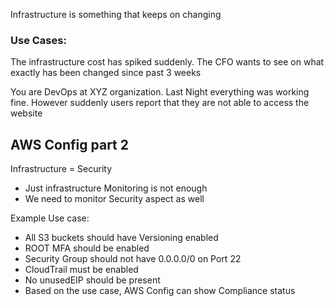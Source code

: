 Infrastructure is something that keeps on changing
 
### Use Cases:
The infrastructure cost has spiked suddenly. The CFO wants to see on what exactly has been changed since past 3 weeks

You are DevOps at XYZ organization. Last Night everything was working fine. However suddenly users report that they are not able to access the website

## AWS Config part 2
Infrastructure = Security
* Just infrastructure Monitoring is not enough
* We need to monitor Security aspect as well

Example Use case:
* All S3 buckets should have Versioning enabled
* ROOT MFA should be enabled 
* Security Group should not have 0.0.0.0/0 on Port 22
* CloudTrail must be enabled
* No unusedEIP should be present
* Based on the use case, AWS Config can show Compliance status
